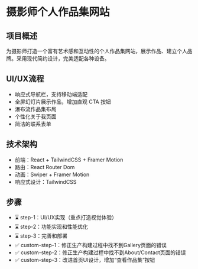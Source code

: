 # 摄影师个人作品集网站

## 项目概述
为摄影师打造一个富有艺术感和互动性的个人作品集网站，展示作品、建立个人品牌。采用现代简约设计，完美适配各种设备。

## UI/UX流程
- 响应式导航栏，支持移动端适配
- 全屏幻灯片展示作品，增加直观 CTA 按钮
- 瀑布流作品集布局
- 个性化关于我页面
- 简洁的联系表单

## 技术架构
- 前端：React + TailwindCSS + Framer Motion
- 路由：React Router Dom
- 动画：Swiper + Framer Motion
- 响应式设计：TailwindCSS

## 步骤
- ⌛️ step-1：UI/UX实现（重点打造视觉体验）
- ⌛️ step-2：功能实现和性能优化
- ⌛️ step-3：完善和部署
- ✅ custom-step-1：修正生产构建过程中找不到Gallery页面的错误
- ✅ custom-step-2：修正生产构建过程中找不到About/Contact页面的错误
- ✅ custom-step-3：改进首页UI设计，增加“查看作品集”按钮
